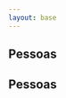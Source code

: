 ```yaml
---
layout: base 
---
```


<!-- START: slider -->
<section class="page-hero" style="background-image: url({{ site.url }}/assets/img/slider_4.jpg);">
    <div class="container">
        <div class="row">
            <div class="col-12">
                <h1 class="highlighted"><span>Pessoas</span></h1>
                <p></p>
            </div>
        </div>
    </div>
</section>
<!-- END: slider  -->

<div class="container">
    <section class="page-title">
        <div class="container">
        <!-- <div class="row">
            <div class="col-md-12 section-heading"> -->
            <h1>Pessoas</h1>
            <!-- </div>
        </div> -->
        </div>
    </section>
</div>
